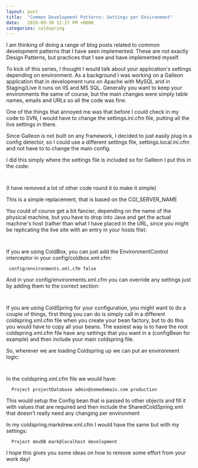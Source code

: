 ```yaml
---
layout: post
title:  "Common Development Patterns: Settings per Environment"
date:   2010-09-30 12:27 PM +0000
categories: coldspring
---
```

<p>I am thinking of doing a range of blog posts related to common development patterns that I have seen implemented. These are not exactly Design Patterns, but practices that I see and have implemented myself.</p>

<p>To kick of this series, I thought I would talk about your application&#39;s settings depending on environment. As a background I was working on a Galleon application that in development runs on Apache with MySQL and in Staging/Live it runs on IIS and MS SQL. Generally you want to keep your environments the same of course, but the main changes were simply table names, emails and URLs so all the code was fine.</p>

<p>One of the things that annoyed me was that before I could check in my code to SVN, I would have to change the settings.ini.cfm file, putting all the live settings in there.</p>

<p>Since Galleon is not built on any framework, I decided to just easily plug in a config detector, so I could use a different settings file, settings.local.ini.cfm and not have to to change the main config.</p>

<p>I did this simply where the settings file is included so for Galleon I put this in the code:</p>

<p><code><cfset settingsfile="settings.ini.cfm" var=""> <cfif cgi.server_name="" eq=""> <cfset settingsfile="settings.local.ini.cfm"> </cfset></cfif> </cfset></code></p>

<p>(I have removed a lot of other code round it to make it simple)</p>

<p>This is a simple replacement, that is based on the CGI_SERVER_NAME</p>

<p>You could of course get a bit fancier, depending on the name of the physical machine, but you have to drop into Java and get the actual machine&#39;s host (rather than what I have placed in the URL, since you might be replicating the live site with an entry in your hosts file):</p>

<p><code><cfset thishost="createObject("> <cfset settingsfile="settings.ini.cfm" var=""> <cfif eq="" thishost=""> <cfset settingsfile="settings.local.ini.cfm"> </cfset></cfif> </cfset></cfset></code></p>

<p>If you are using ColdBox, you can just add the EnvironmentControl interceptor in your config/coldbox.xml.cfm:</p>

<p><code><interceptor class="coldbox.system.interceptors.environmentControl"> <property name="configFile">config/environments.xml.cfm</property> <property name="fireOnInit">false</property> </interceptor> </code></p>

<p>And in your config/environments.xml.cfm you can override any settings just by adding them to the correct section:</p>

<p><code><environment hosts="markdrew" name="development-mark" urls="unused"> <!-- where email bounces should go to --> <setting name="BounceEmail" value="mark@localhost"> <setting name="DevelopmentEmail" value="mark@localhost"> <setting name="BugEmails" value="mark@localhost"> </setting></setting></setting></environment> </code></p>

<p>If you are using ColdSpring for your configuration, you might want to do a couple of things, first thing you can do is simply call in a different coldspring.xml.cfm file when you create your bean factory, but to do this you would have to copy all your beans. The easiest way is to have the root coldspring.xml.cfm file have any settings that you want in a (configBean for example) and then include your main coldspring file.</p>

<p>So, wherever we are loading Coldspring up we can put an environment logic:</p>

<p><code><cfset application.cs="CreateObject(&quot;component&quot;,"> <cfif cgi.server_name="" eq=""> <cfset config=""> <cfelse> <cfset config=""> </cfset></cfelse></cfset></cfif> </cfset></code></p>

<p>In the coldspring.xml.cfm file we would have:</p>

<p><code><beans> <bean class="my.app.ConfigBean" id="Config"> <property name="project"><value>Project</value></property> <property name="dsn"><value>projectDatabase</value></property> <property name="adminEmail"><value>admin@somedomain.com</value></property> <property name="mode"><value>production</value></property> </bean> <import resource="/config/SharedColdSpring.xml"> </import></beans> </code></p>

<p>This would setup the Config bean that is passed to other objects and fill it with values that are required and then include the SharedColdSpring.xml that doesn&#39;t really need any changing per environment</p>

<p>In my coldspring.markdrew.xml.cfm I would have the same but with my settings:</p>

<p><code><beans default-autowire="byName"> <bean class="my.app.ConfigBean" id="Config"> <property name="project"><value>Project</value></property> <property name="dsn"><value>devDB</value></property> <property name="adminEmail"><value>mark@localhost</value></property> <property name="mode"><value>development</value></property> </bean> <import resource="/ws/config/SharedColdSpring.xml"> </import></beans> </code></p>

<p>I hope this gives you some ideas on how to remove some effort from your work day!</p>